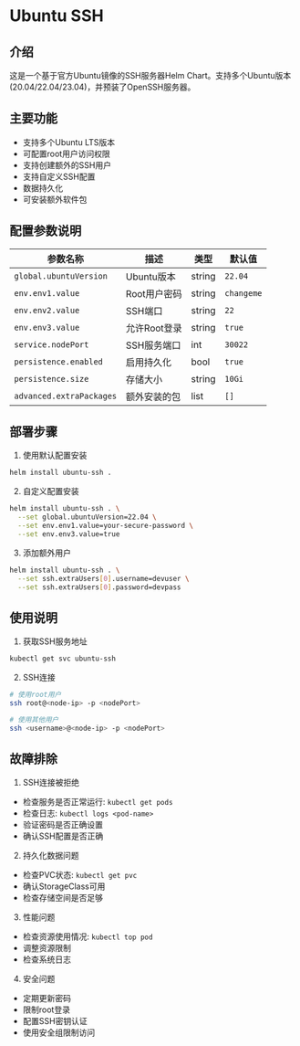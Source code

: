 # Ubuntu SSH

## 介绍
这是一个基于官方Ubuntu镜像的SSH服务器Helm Chart。支持多个Ubuntu版本(20.04/22.04/23.04)，并预装了OpenSSH服务器。

## 主要功能
- 支持多个Ubuntu LTS版本
- 可配置root用户访问权限
- 支持创建额外的SSH用户
- 支持自定义SSH配置
- 数据持久化
- 可安装额外软件包

## 配置参数说明
| 参数名称 | 描述 | 类型 | 默认值 |
|---------|-----|------|--------|
| `global.ubuntuVersion` | Ubuntu版本 | string | `22.04` |
| `env.env1.value` | Root用户密码 | string | `changeme` |
| `env.env2.value` | SSH端口 | string | `22` |
| `env.env3.value` | 允许Root登录 | string | `true` |
| `service.nodePort` | SSH服务端口 | int | `30022` |
| `persistence.enabled` | 启用持久化 | bool | `true` |
| `persistence.size` | 存储大小 | string | `10Gi` |
| `advanced.extraPackages` | 额外安装的包 | list | `[]` |

## 部署步骤
1. 使用默认配置安装
```bash
helm install ubuntu-ssh . 
```

2. 自定义配置安装
```bash
helm install ubuntu-ssh . \
  --set global.ubuntuVersion=22.04 \
  --set env.env1.value=your-secure-password \
  --set env.env3.value=true
```

3. 添加额外用户
```bash
helm install ubuntu-ssh . \
  --set ssh.extraUsers[0].username=devuser \
  --set ssh.extraUsers[0].password=devpass
```

## 使用说明
1. 获取SSH服务地址
```bash
kubectl get svc ubuntu-ssh
```

2. SSH连接
```bash
# 使用root用户
ssh root@<node-ip> -p <nodePort>

# 使用其他用户
ssh <username>@<node-ip> -p <nodePort>
```

## 故障排除
1. SSH连接被拒绝
- 检查服务是否正常运行: `kubectl get pods`
- 检查日志: `kubectl logs <pod-name>`
- 验证密码是否正确设置
- 确认SSH配置是否正确

2. 持久化数据问题
- 检查PVC状态: `kubectl get pvc`
- 确认StorageClass可用
- 检查存储空间是否足够

3. 性能问题
- 检查资源使用情况: `kubectl top pod`
- 调整资源限制
- 检查系统日志

4. 安全问题
- 定期更新密码
- 限制root登录
- 配置SSH密钥认证
- 使用安全组限制访问